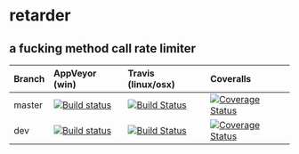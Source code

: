 # retarder
a fucking method call rate limiter
-----

| Branch | AppVeyor (win) | Travis (linux/osx) | Coveralls |
| :--- | :--- | :--- | :--- |
| master | [![Build status](https://ci.appveyor.com/api/projects/status/o3d1r6tu3vhf3gw5/branch/master?svg=true)](https://ci.appveyor.com/project/awesomecoderz/retarder/branch/master) | [![Build Status](https://travis-ci.org/awes0mecoderz/retarder.svg?branch=master)](https://travis-ci.org/awes0mecoderz/retarder) | [![Coverage Status](https://coveralls.io/repos/github/awes0mecoderz/retarder/badge.svg?branch=master)](https://coveralls.io/github/awes0mecoderz/retarder?branch=master) |
| dev | [![Build status](https://ci.appveyor.com/api/projects/status/o3d1r6tu3vhf3gw5/branch/dev?svg=true)](https://ci.appveyor.com/project/awesomecoderz/retarder/branch/dev) | [![Build Status](https://travis-ci.org/awes0mecoderz/retarder.svg?branch=dev)](https://travis-ci.org/awes0mecoderz/retarder) | [![Coverage Status](https://coveralls.io/repos/github/awes0mecoderz/retarder/badge.svg?branch=dev)](https://coveralls.io/github/awes0mecoderz/retarder?branch=dev)

